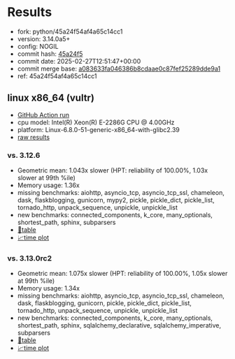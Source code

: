 # Results

- fork: python/45a24f54af4a65c14cc1
- version: 3.14.0a5+
- config: NOGIL
- commit hash: [45a24f5](https://github.com/python/cpython/commit/45a24f5)
- commit date: 2025-02-27T12:51:47+00:00
- commit merge base: [a083633fa046386b8cdaae0c87fef25289dde9a1](https://github.com/python/cpython/commit/a083633fa046386b8cdaae0c87fef25289dde9a1)
- ref: 45a24f54af4a65c14cc1

## linux x86_64 (vultr)

- [GitHub Action run](https://github.com/facebookexperimental/free-threading-benchmarking/actions/runs/13595814277)
- cpu model: Intel(R) Xeon(R) E-2286G CPU @ 4.00GHz
- platform: Linux-6.8.0-51-generic-x86_64-with-glibc2.39
- [raw results](bm-20250227-vultr-x86_64-python-45a24f54af4a65c14cc1-3.14.0a5%2B-45a24f5.json)

### vs. 3.12.6

- Geometric mean: 1.043x slower (HPT: reliability of 100.00%, 1.03x slower at 99th %ile)
- Memory usage: 1.36x
- missing benchmarks: aiohttp, asyncio_tcp, asyncio_tcp_ssl, chameleon, dask, flaskblogging, gunicorn, mypy2, pickle, pickle_dict, pickle_list, tornado_http, unpack_sequence, unpickle, unpickle_list
- new benchmarks: connected_components, k_core, many_optionals, shortest_path, sphinx, subparsers
- [📄table](bm-20250227-vultr-x86_64-python-45a24f54af4a65c14cc1-3.14.0a5%2B-45a24f5-vs-3.12.6.md)
- [📈time plot](bm-20250227-vultr-x86_64-python-45a24f54af4a65c14cc1-3.14.0a5%2B-45a24f5-vs-3.12.6.svg)

### vs. 3.13.0rc2

- Geometric mean: 1.075x slower (HPT: reliability of 100.00%, 1.05x slower at 99th %ile)
- Memory usage: 1.34x
- missing benchmarks: aiohttp, asyncio_tcp, asyncio_tcp_ssl, chameleon, dask, flaskblogging, gunicorn, pickle, pickle_dict, pickle_list, tornado_http, unpack_sequence, unpickle, unpickle_list
- new benchmarks: connected_components, k_core, many_optionals, shortest_path, sphinx, sqlalchemy_declarative, sqlalchemy_imperative, subparsers
- [📄table](bm-20250227-vultr-x86_64-python-45a24f54af4a65c14cc1-3.14.0a5%2B-45a24f5-vs-3.13.0rc2.md)
- [📈time plot](bm-20250227-vultr-x86_64-python-45a24f54af4a65c14cc1-3.14.0a5%2B-45a24f5-vs-3.13.0rc2.svg)

